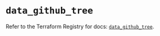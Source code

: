 # `data_github_tree`

Refer to the Terraform Registry for docs: [`data_github_tree`](https://registry.terraform.io/providers/integrations/github/6.3.0/docs/data-sources/tree).
